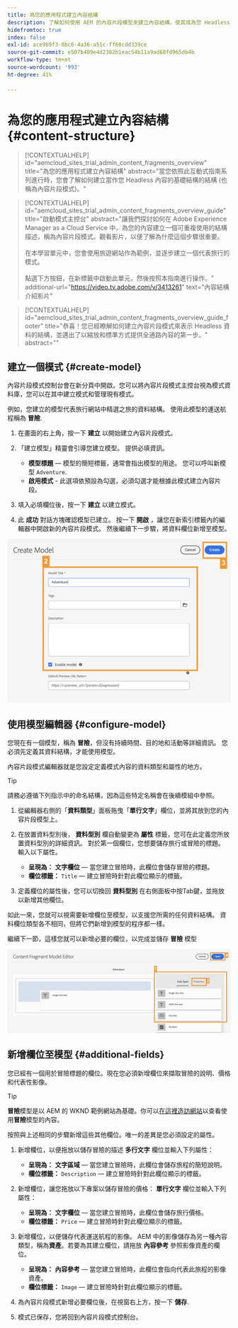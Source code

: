 ```yaml
---
title: 為您的應用程式建立內容結構
description: 了解如何使用 AEM 的內容片段模型來建立內容結構，使其成為您 Headless 內容的基礎。
hidefromtoc: true
index: false
exl-id: ace9b9f3-8bc6-4a36-a51c-ff60cdd339ce
source-git-commit: e507b409e4d2382b1eac54b11a9ad68fd965db4b
workflow-type: tm+mt
source-wordcount: '993'
ht-degree: 41%

---
```



# 為您的應用程式建立內容結構 {#content-structure}

>[!CONTEXTUALHELP]
>id="aemcloud_sites_trial_admin_content_fragments_overview"
>title="為您的應用程式建立內容結構"
>abstract="當您依照此互動式指南系列進行時，您會了解如何建立當作您 Headless 內容的基礎結構的結構 (也稱為內容片段模式)。"

>[!CONTEXTUALHELP]
>id="aemcloud_sites_trial_admin_content_fragments_overview_guide"
>title="啟動模式主控台"
>abstract="讓我們探討如何在 Adobe Experience Manager as a Cloud Service 中，為您的內容建立一個可重複使用的結構描述，稱為內容片段模式。觀看影片，以便了解為什麼這個步驟很重要。<br><br>在本學習單元中，您會使用旅遊網站作為範例，並逐步建立一個代表旅行的模式。<br><br>點選下方按鈕，在新標籤中啟動此單元，然後按照本指南進行操作。"
>additional-url="https://video.tv.adobe.com/v/3413261" text="內容結構介紹影片"

>[!CONTEXTUALHELP]
>id="aemcloud_sites_trial_admin_content_fragments_overview_guide_footer"
>title="恭喜！您已經瞭解如何建立內容片段模式來表示 Headless 資料的結構，並邁出了以縮放和標準方式提供全通路內容的第一步。"
>abstract=""

## 建立一個模式 {#create-model}

內容片段模式控制台會在新分頁中開啟。您可以將內容片段模式主控台視為模式資料庫，您可以在其中建立模式和管理現有模式。

例如，您建立的模型代表旅行網站中精選之旅的資料結構。 使用此模型的運送航程稱為 **冒險**.

1. 在畫面的右上角，按一下 **建立** 以開始建立內容片段模式。

1. 「建立模型」精靈會引導您建立模型。 提供必填資訊。

   * **模型標題**  — 模型的簡短標籤，通常會指出模型的用途。 您可以呼叫新模型 `Adventure`.
   * **啟用模式** - 此選項依預設為勾選，必須勾選才能根據此模式建立內容片段。

1. 填入必填欄位後，按一下 **建立** 以建立模式。

1. 此 **成功** 對話方塊確認模型已建立。 按一下 **開啟** ，讓您在新索引標籤內的編輯器中開啟新的內容片段模式。 然後繼續下一步驟，將資料欄位新增至模型。

![建立內容片段模式的第二步和第三步](assets/do-not-localize/create-model.png)

## 使用模型編輯器 {#configure-model}

您現在有一個模型，稱為 **冒險**，但沒有持續時間、目的地和活動等詳細資訊。 您必須先定義其資料結構，才能使用模型。

內容片段模式編輯器就是您設定定義模式內容的資料類型和屬性的地方。

>[!TIP]
>
>請務必遵循下列指示中的命名結構，因為這些特定名稱會在後續模組中參照。

1. 從編輯器右側的「**資料類型**」面板拖曳「**單行文字**」欄位，並將其放到您的內容片段模型上。

1. 在放置資料型別後， **資料型別** 欄自動變更為 **屬性** 標籤，您可在此定義您所放置資料型別的詳細資訊。 對於第一個欄位，您想要儲存旅行或冒險的標題。 輸入以下屬性。

   * **呈現為：** **文字欄位**  — 當您建立冒險時，此欄位會儲存冒險的標題。
   * **欄位標籤：** `Title`  — 建立冒險時針對此欄位顯示的標籤。

1. 定義欄位的屬性後，您可以切換回 **資料型別** 在右側面板中按Tab鍵，並拖放以新增其他欄位。

如此一來，您就可以視需要新增欄位至模型，以支援您所需的任何資料結構。 資料欄位類型各不相同，但將它們新增到模型的程序都一樣。

繼續下一節，這樣您就可以新增必要的欄位，以完成並儲存 **冒險** 模型

![在模式中新增欄位的第一步、第二步和第三步](assets/do-not-localize/define-model-fields.png)

## 新增欄位至模型 {#additional-fields}

您已經有一個用於冒險標題的欄位。現在您必須新增欄位來擷取冒險的說明、價格和代表性影像。

>[!TIP]
>
>**冒險**&#x200B;模型是以 AEM 的 WKND 範例網站為基礎。你可以[在這裡造訪網站](https://wknd.site/us/en/adventures/yosemite-backpacking.html)以查看使用&#x200B;**冒險**&#x200B;模型的內容。

按照與上述相同的步驟新增這些其他欄位。唯一的差異是您必須設定的屬性。

1. 新增欄位，以便拖放以儲存冒險的描述 **多行文字** 欄位並輸入下列屬性：

   * **呈現為：** **文字區域**  — 當您建立冒險時，此欄位會儲存旅程的簡短說明。
   * **欄位標籤：** `Description`  — 建立冒險時針對此欄位顯示的標籤。

1. 新增欄位，讓您拖放以下專案以儲存冒險的價格： **單行文字** 欄位並輸入下列屬性：

   * **呈現為：** **文字欄位**  — 當您建立冒險時，此欄位會儲存旅行價格。
   * **欄位標籤：** `Price`  — 建立冒險時針對此欄位顯示的標籤。

1. 新增欄位，以便儲存代表運送航程的影像。 AEM 中的影像儲存為另一種內容類型，稱為&#x200B;**資產**。若要為其建立欄位，請拖放 **內容參考** 參照影像資產的欄位。

   * **呈現為：** **內容參考**  — 當您建立冒險時，此欄位會指向代表此旅程的影像資產。
   * **欄位標籤：** `Image`  — 建立冒險時針對此欄位顯示的標籤。

1. 為內容片段模式新增必要欄位後，在視窗右上方，按一下 **儲存**.

1. 模式已保存，您將回到內容片段模式控制台。

